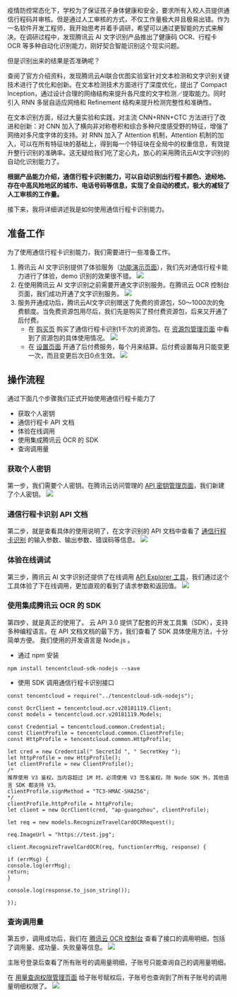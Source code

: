 
疫情防控常态化下，学校为了保证孩子身体健康和安全，要求所有入校人员提供通信行程码并审核。但是通过人工审核的方式，不仅工作量极大并且极易出错。作为一名软件开发工程师，我开始思考并着手调研，希望可以通过更智能的方式来解决。在调研过程中，发现腾讯云 AI 文字识别产品推出了健康码 OCR、行程卡 OCR 等多种自动化识别能力，刚好契合智能识别这个现实问题。

但是识别出来的结果是否准确呢？

查阅了官方介绍资料，发现腾讯云AI联合优图实验室针对文本检测和文字识别关键技术进行了优化和创新。在文本检测技术方面进行了深度优化，提出了 Compact Inception，通过设计合理的网络结构来提升各尺度的文字检测／提取能力。同时引入 RNN 多层自适应网络和 Refinement 结构来提升检测完整性和准确性。

在文本识别方面，经过大量实验和实践，对主流 CNN+RNN+CTC 方法进行了改进和创新：对 CNN 加入了横向非对称卷积和综合多种尺度感受野的特征，增强了网络对多尺度字体的支持。对 RNN 加入了 Attention 机制，Attention 机制的加入，可以在所有特征块的基础上，得到每一个特征块在全局中的权重信息，有效提升整行识别的准确率。这无疑给我们吃了定心丸，放心的采用腾讯云AI文字识别的自动化识别能力了。

**根据产品能力介绍，通信行程卡识别能力，可以自动识别出行程卡颜色、途经地、存在中高风险地区的城市、电话号码等信息，实现了全自动的模式，极大的减轻了人工审核的工作量。**

接下来，我将详细讲述我是如何使用通信行程卡识别能力。

## 准备工作

为了使用通信行程卡识别能力，我们需要进行一些准备工作。

1. 腾讯云 AI 文字识别提供了体验服务（[功能演示页面](https://cloud.tencent.com/act/event/ocrdemo)），我们先对通信行程卡能力进行了体验，demo 识别的效果很不错。
![](https://qcloudimg.tencent-cloud.cn/raw/2066e49a27bfa178f5940a75bb5f9e77.png)
2. 在使用腾讯云 AI 文字识别之前需要开通文字识别服务。在腾讯云 OCR 控制台页面，我们成功开通了文字识别服务。
![](https://qcloudimg.tencent-cloud.cn/raw/29f923a3ccb497d6a03fb191e2967fdb.png)
3. 服务开通成功后，腾讯云AI文字识别赠送了免费的资源包，50～1000次的免费额度。当免费资源包用尽后，我们先是购买了预付费资源包，后来又开通了后付费。
	- 在 [购买页](https://buy.cloud.tencent.com/iai_ocr) 购买了通信行程卡识别1千次的资源包。在 [资源包管理页面](https://console.cloud.tencent.com/ocr/packagemanage) 中看到了资源包的具体使用情况。
![](https://qcloudimg.tencent-cloud.cn/raw/921076e67dd0f6ea9bf4c0db254e7259.png)
	- 在 [设置页面](https://console.cloud.tencent.com/ocr/settings) 开通了后付费服务，每个月来结算。后付费设置每月只能变更一次，而且变更后次日0点生效。
![](https://qcloudimg.tencent-cloud.cn/raw/c435fd35fde56806967fbd9a7b91e28a.png)

## 操作流程
通过下面几个步骤我们正式开始使用通信行程卡能力了

- 获取个人密钥
- 通信行程卡 API 文档
- 体验在线调用
- 使用集成腾讯云 OCR 的 SDK
- 查询调用量

### 获取个人密钥
第一步，我们需要个人密钥。在腾讯云访问管理的 [API 密钥管理页面](https://console.cloud.tencent.com/cam/capi)，我们新建了个人密钥。
![](https://qcloudimg.tencent-cloud.cn/raw/3cbaacc1fdf16cb95ab42b459daaa45f.png)

### 通信行程卡识别 API 文档
第二步，就是查看具体的使用说明了，在文字识别的 API 文档中查看了 [通信行程卡识别](https://cloud.tencent.com/document/product/866/71657) 的输入参数、输出参数、错误码等信息。
![](https://qcloudimg.tencent-cloud.cn/raw/dea06c8c10e4aaf40575c23a0e38376e.png)

### 体验在线调试
第三步，腾讯云 AI 文字识别还提供了在线调用 [API Explorer 工具](http://test.api.explorer.woa.com/apiexplorer/?Product=ocr&Version=2018-11-19&Action=RecognizeTravelCardOCR&SignVersion=)，我们通过这个工具体验了下在线调用，更加直观的看到了请求参数和返回值。
![](https://qcloudimg.tencent-cloud.cn/raw/389829099c375e5bc9617666fb0ae830.png)

### 使用集成腾讯云 OCR 的 SDK
第四步，就是真正的使用了。
云 API 3.0 提供了配套的开发工具集（SDK），支持多种编程语言。在 API 文档文档的最下方，我们查看了 SDK 具体使用方法，十分简单方便。
我们使用的开发语言是 Node.js 。
- 通过 npm 安装
```
npm install tencentcloud-sdk-nodejs --save
```
- 使用 SDK 调用通信行程卡识别接口
```
const tencentcloud = require("../tencentcloud-sdk-nodejs");

const OcrClient = tencentcloud.ocr.v20181119.Client;
const models = tencentcloud.ocr.v20181119.Models;

const Credential = tencentcloud.common.Credential;
const ClientProfile = tencentcloud.common.ClientProfile;
const HttpProfile = tencentcloud.common.HttpProfile;

let cred = new Credential(" SecretId ", " SecretKey ");
let httpProfile = new HttpProfile();
let clientProfile = new ClientProfile();
/*
推荐使用 V3 鉴权。当内容超过 1M 时，必须使用 V3 签名鉴权。除 Node SDK 外，其他语言 SDK 都支持 V3。
clientProfile.signMethod = "TC3-HMAC-SHA256";
*/
clientProfile.httpProfile = httpProfile;
let client = new OcrClient(cred, "ap-guangzhou", clientProfile);

let req = new models.RecognizeTravelCardOCRRequest();

req.ImageUrl = "https://test.jpg";

client.RecognizeTravelCardOCR(req, function(errMsg, response) {

if (errMsg) {
console.log(errMsg);
return;
}

console.log(response.to_json_string());

});
```

### 查询调用量
第五步，调用成功后，我们在 [腾讯云 OCR 控制台](https://console.cloud.tencent.com/ocr/stats) 查看了接口的调用明细，包括了调用量、成功量、失败量等信息。
![](https://qcloudimg.tencent-cloud.cn/raw/0404268c59f11cce361892746f18e838.png)

主账号登录后查看了所有账号的调用量明细，子账号只能查询自己的调用量明细。

在 [用量查询权限管理页面](https://console.cloud.tencent.com/ocr/permission) 给子账号赋权后，子账号也查询到了所有子账号的调用量明细权限了。
![](https://qcloudimg.tencent-cloud.cn/raw/ceb47c4792cbaff12a196062c20fe786.png)

